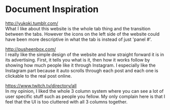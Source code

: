 # Document Inspiration
http://yukoki.tumblr.com/  
What I like about this website is the whole tab thing and the transition
between the tabs. However the icons on the left side of the website could have
been more descriptive in what the tab is instead of just 'panel #'.

http://pusheenbox.com/  
I really like the simple design of the website and how straight forward it is in
its advertising. First, it tells you what is it, then how it works follow by showing
how much people like it through Instagram. I especially like the Instagram part
because it auto scrolls through each post and each one is clickable to the real
 post online.

https://www.twitch.tv/directory/all  
In my opinion, I liked the whole 3 column system where you can see a lot of user
specific stuff such as people you fellow. My only complain here is that I feel that
the UI is too cluttered with all 3 columns together.  
